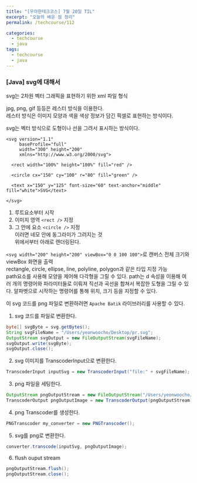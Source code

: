 ```yaml
---
title: "[우아한테크코스] 7월 20일 TIL"
excerpt: "오늘의 배운 점 정리"
permalink: /techcourse/112

categories:
  - techcourse
  - java
tags:
  - techcourse
  - java
---  
```


### [Java] svg에 대해서  
svg는 2차원 벡터 그래픽을 표현하기 위한 xml 파일 형식  

jpg, png, gif 등등은 레스터 방식을 이용한다.  
레스터 방식은 이미지 모양과 색을 색상 정보가 담긴 픽셀로 표현하는 방식이다.  

svg는 벡터 방식으로 도형이나 선을 그려서 표시하는 방식이다.  

```
<svg version="1.1"
     baseProfile="full"
     width="300" height="200"
     xmlns="http://www.w3.org/2000/svg">

  <rect width="100%" height="100%" fill="red" />

  <circle cx="150" cy="100" r="80" fill="green" />

  <text x="150" y="125" font-size="60" text-anchor="middle" fill="white">SVG</text>

</svg>
```  

1. 루트요소부터 시작  
2. 이미지 영역 `<rect />` 지정  
3. 그 안에 요소 `<circle />` 지정  
이러면 네모 안에 동그라미가 그려지는 것  
위에서부터 아래로 렌더링된다.  

`<svg width="200" height="200" viewBox="0 0 100 100">`로 캔버스 전체 크기와 viewBox 화면을 출력  
rectangle, circle, ellipse, line, polyline, polygon과 같은 타입 지정 가능  
path요소를 사용해 모양을 제어해 다각형을 그릴 수 있다. path는 d 속성을 이용해 여러 개의 명령어와 파라미터들로 이뤄져 직선과 곡선을 합쳐서 복잡한 도형을 그릴 수 있다. 알파벳으로 시작하는 명령어를 통해 위치, 크기 등을 지정할 수 있다.  

이 svg 코드를 png 파일로 변환하려면 `Apache Batik` 라이브러리를 사용할 수 있다.  

1. svg 코드를 파일로 변환한다.  
```java
byte[] svgByte = svg.getBytes();
String svgFileName = "/Users/yeonwoocho/Desktop/pr.svg";
OutputStream svgOutput = new FileOutputStream(svgFileName);
svgOutput.write(svgByte);
svgOutput.close();
```  

2. svg 이미지를 TranscoderInput으로 변환한다.  
```java
TranscoderInput inputSvg = new TranscoderInput("file:" + svgFileName);
```  

3. png 파일을 세팅한다.  
```java
OutputStream pngOutputStream = new FileOutputStream("/Users/yeonwoocho/Desktop/practice.png");
TranscoderOutput pngOutputImage = new TranscoderOutput(pngOutputStream);
```  

4. png Transcoder를 생성한다.  
```java
PNGTranscoder my_converter = new PNGTranscoder();        
```  

5. svg를 png로 변환한다.  
```java
converter.transcode(inputSvg, pngOutputImage);
```  

6. flush ouput stream  
```java
pngOutputStream.flush();
pngOutputStream.close(); 
```  
